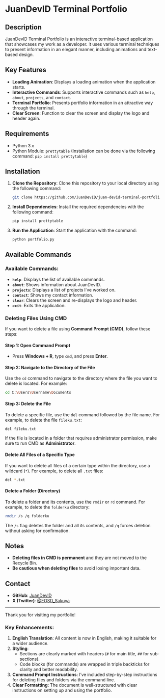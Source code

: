 # JuanDevID Terminal Portfolio

## Description

JuanDevID Terminal Portfolio is an interactive terminal-based application that showcases my work as a developer. It uses various terminal techniques to present information in an elegant manner, including animations and text-based design.

## Key Features
- **Loading Animation**: Displays a loading animation when the application starts.
- **Interactive Commands**: Supports interactive commands such as `help`, `about`, `projects`, and `contact`.
- **Terminal Portfolio**: Presents portfolio information in an attractive way through the terminal.
- **Clear Screen**: Function to clear the screen and display the logo and header again.

## Requirements
- Python 3.x
- Python Module: `prettytable` (Installation can be done via the following command: `pip install prettytable`)

## Installation

1. **Clone the Repository**:
   Clone this repository to your local directory using the following command:

   ```bash
   git clone https://github.com/JuanDevID/juan-devid-terminal-portfolio.git
   ```

2. **Install Dependencies**:
   Install the required dependencies with the following command:

   ```bash
   pip install prettytable
   ```

3. **Run the Application**:
   Start the application with the command:

   ```bash
   python portfolio.py
   ```

## Available Commands

### Available Commands:
- **`help`**: Displays the list of available commands.
- **`about`**: Shows information about JuanDevID.
- **`projects`**: Displays a list of projects I've worked on.
- **`contact`**: Shows my contact information.
- **`clear`**: Clears the screen and re-displays the logo and header.
- **`exit`**: Exits the application.

### Deleting Files Using CMD
If you want to delete a file using **Command Prompt (CMD)**, follow these steps:

#### Step 1: Open Command Prompt
- Press **Windows + R**, type `cmd`, and press **Enter**.

#### Step 2: Navigate to the Directory of the File
Use the `cd` command to navigate to the directory where the file you want to delete is located. For example:

```bash
cd C:\Users\Username\Documents
```

#### Step 3: Delete the File
To delete a specific file, use the `del` command followed by the file name. For example, to delete the file `fileku.txt`:

```bash
del fileku.txt
```

If the file is located in a folder that requires administrator permission, make sure to run CMD as **Administrator**.

#### Delete All Files of a Specific Type
If you want to delete all files of a certain type within the directory, use a wildcard (`*`). For example, to delete all `.txt` files:

```bash
del *.txt
```

#### Delete a Folder (Directory)
To delete a folder and its contents, use the `rmdir` or `rd` command. For example, to delete the `folderku` directory:

```bash
rmdir /s /q folderku
```

The `/s` flag deletes the folder and all its contents, and `/q` forces deletion without asking for confirmation.

## Notes
- **Deleting files in CMD is permanent** and they are not moved to the Recycle Bin.
- **Be cautious when deleting files** to avoid losing important data.

## Contact
- **GitHub**: [JuanDevID](https://github.com/JuanDevID)
- **X (Twitter)**: [@EOSD_Sakuya](https://x.com/EOSD_Sakuya)

---

Thank you for visiting my portfolio!

### Key Enhancements:
1. **English Translation**: All content is now in English, making it suitable for a wider audience.
2. **Styling**: 
   - Sections are clearly marked with headers (`#` for main title, `##` for sub-sections).
   - Code blocks (for commands) are wrapped in triple backticks for clarity and better readability.
3. **Command Prompt Instructions**: I’ve included step-by-step instructions for deleting files and folders via the command line.
4. **Clear Formatting**: The document is well-structured with clear instructions on setting up and using the portfolio.
